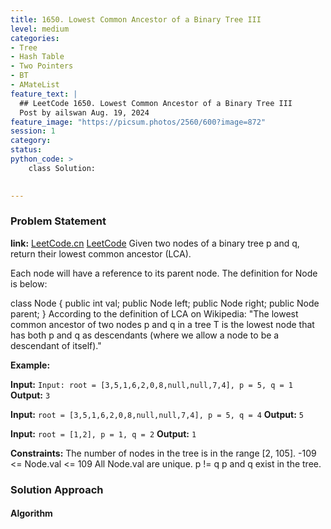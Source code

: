 ```yaml
---
title: 1650. Lowest Common Ancestor of a Binary Tree III
level: medium
categories:
- Tree
- Hash Table
- Two Pointers
- BT
- AMateList
feature_text: |
  ## LeetCode 1650. Lowest Common Ancestor of a Binary Tree III
  Post by ailswan Aug. 19, 2024
feature_image: "https://picsum.photos/2560/600?image=872"
session: 1
category:
status: 
python_code: >
    class Solution:
   

---
```


### Problem Statement
**link:**
[LeetCode.cn](https://leetcode.cn/problems/lowest-common-ancestor-of-a-binary-tree-iii/)
[LeetCode](https://leetcode.com/lowest-common-ancestor-of-a-binary-tree-iii/)
Given two nodes of a binary tree p and q, return their lowest common ancestor (LCA).

Each node will have a reference to its parent node. The definition for Node is below:

class Node {
    public int val;
    public Node left;
    public Node right;
    public Node parent;
}
According to the definition of LCA on Wikipedia: "The lowest common ancestor of two nodes p and q in a tree T is the lowest node that has both p and q as descendants (where we allow a node to be a descendant of itself)."

**Example:**

**Input:** `Input: root = [3,5,1,6,2,0,8,null,null,7,4], p = 5, q = 1`
**Output:** `3`

**Input:** `root = [3,5,1,6,2,0,8,null,null,7,4], p = 5, q = 4`
**Output:** `5`

**Input:** `root = [1,2], p = 1, q = 2`
**Output:** `1`


**Constraints:**
The number of nodes in the tree is in the range [2, 105].
-109 <= Node.val <= 109
All Node.val are unique.
p != q
p and q exist in the tree.

### Solution Approach
 
#### Algorithm
 